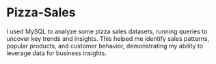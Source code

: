 # Pizza-Sales
 I used MySQL to analyze some pizza sales datasets, running queries to uncover key trends and insights. This helped me identify sales patterns, popular products, and customer behavior, demonstrating my ability to leverage data for business insights.
